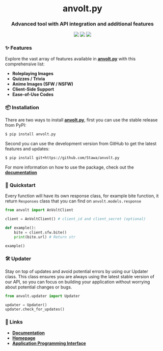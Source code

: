 <h1 align="center">
    anvolt.py
</h1>

<h3 align="center">
    Advanced tool with API integration and additional features
</h2>

<p align="center">
    <a href="https://codeclimate.com/github/Stawa/anvolt.py/maintainability"><img src="https://api.codeclimate.com/v1/badges/780b1926cc1affa10cf4/maintainability" /></a>
    <a href="https://pypi.org/project/anvolt.py"><img src ="https://img.shields.io/pypi/pyversions/anvolt.py"><a>
    <a href="https://github.com/psf/black"><img src ="https://img.shields.io/static/v1?label=code style&message=black&color=black"></a>
</p>

### <span class="emoji">✨</span> Features

Explore the vast array of features available in **[anvolt.py](https://anvolt.vercel.app/api/)** with this comprehensive list:

- **Roleplaying Images**
- **Quizzes / Trivia**
- **Anime Images (SFW / NSFW)**
- **Client-Side Support**
- **Ease-of-Use Codes**

### <span class="emoji">📦</span> Installation

There are two ways to install **[anvolt.py](https://anvolt.vercel.app/api/)**, first you can use the stable release from PyPI:

```bash
$ pip install anvolt.py
```

Second you can use the development version from GitHub to get the latest features and updates:

```bash
$ pip install git+https://github.com/Stawa/anvolt.py
```

For more information on how to use the package, check out the **[documentation](https://anvolt.vercel.app/docs/)**

### <span class="emoji"> 🚀 </span> Quickstart

Every function will have its own response class, for example bite function, it return `Responses` class that you can find on `anvolt.models.response`

```py
from anvolt import AnVoltClient

client = AnVoltClient() # client_id and client_secret (optional)

def example():
    bite = client.sfw.bite()
    print(bite.url) # Return str

example()
```

### <span class="emoji"> 🛠️ </span> Updater

Stay on top of updates and avoid potential errors by using our Updater class. This class ensures you are always using the latest stable version of our API, so you can focus on building your application without worrying about potential changes or bugs.

```py
from anvolt.updater import Updater

updater = Updater()
updater.check_for_updates()
```

### <span class="emoji">🔗</span> Links

- **[Documentation](https://anvolt.vercel.app/api/)**
- **[Homepage](https://github.com/Stawa/anvolt.py)**
- **[Application Programming Interface](https://anvolt.vercel.app/api/)**

